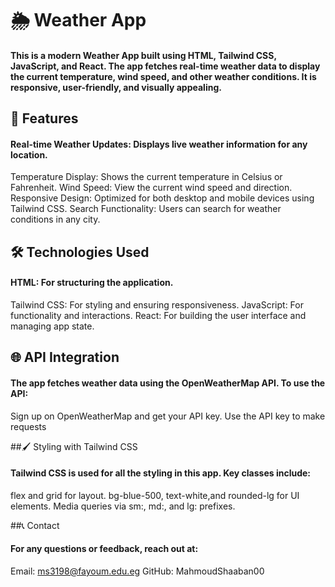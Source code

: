 # 🌦️ Weather App
#### This is a modern Weather App built using HTML, Tailwind CSS, JavaScript, and React. The app fetches real-time weather data to display the current temperature, wind speed, and other weather conditions. It is responsive, user-friendly, and visually appealing.

## 🚀 Features
#### Real-time Weather Updates: Displays live weather information for any location.
Temperature Display: Shows the current temperature in Celsius or Fahrenheit.
Wind Speed: View the current wind speed and direction.
Responsive Design: Optimized for both desktop and mobile devices using Tailwind CSS.
Search Functionality: Users can search for weather conditions in any city.

## 🛠️ Technologies Used
#### HTML: For structuring the application.
Tailwind CSS: For styling and ensuring responsiveness.
JavaScript: For functionality and interactions.
React: For building the user interface and managing app state.

## 🌐 API Integration
#### The app fetches weather data using the OpenWeatherMap API. To use the API:
Sign up on OpenWeatherMap and get your API key.
Use the API key to make requests

##🖌️ Styling with Tailwind CSS
#### Tailwind CSS is used for all the styling in this app. Key classes include:
flex and grid for layout.
bg-blue-500, text-white,and rounded-lg for UI elements.
Media queries via sm:, md:, and lg: prefixes.

##📞 Contact
#### For any questions or feedback, reach out at:
Email: ms3198@fayoum.edu.eg
GitHub: MahmoudShaaban00


